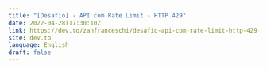 ```yaml
---
title: "[Desafio] - API com Rate Limit - HTTP 429"
date: 2022-04-28T17:30:10Z
link: https://dev.to/zanfranceschi/desafio-api-com-rate-limit-http-429-a53?utm_medium=RSS&utm_source=news.12bit.vn
site: dev.to
language: English
draft: false
---
```

